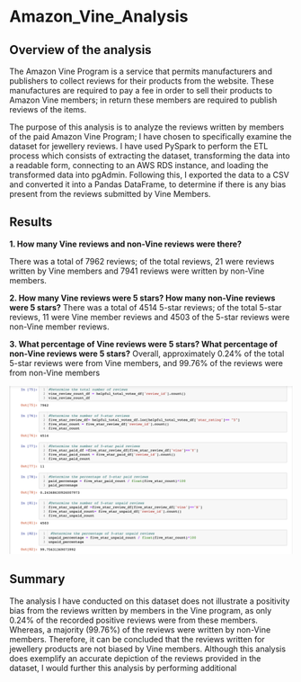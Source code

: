 # Amazon_Vine_Analysis

## Overview of the analysis
The Amazon Vine Program is a service that permits manufacturers and publishers to collect reviews for their products from the website. These manufactures are required to pay a fee in order to sell their products to Amazon Vine members; in return these members are required to publish reviews of the items. 

The purpose of this analysis is to analyze the reviews written by members of the paid Amazon Vine Program; I have chosen to specifically examine the dataset for jewellery reviews. I have used PySpark to perform the ETL process which consists of extracting the dataset, transforming the data into a readable form, connecting to an AWS RDS instance, and loading the transformed data into pgAdmin. Following this, I exported the data to a CSV and converted it into a Pandas DataFrame, to determine if there is any bias present from the reviews submitted by Vine Members. 

## Results 
**1.	How many Vine reviews and non-Vine reviews were there?**

There was a total of 7962 reviews; of the total reviews, 21 were reviews written by Vine members and 7941 reviews were written by non-Vine members.   

**2.	How many Vine reviews were 5 stars? How many non-Vine reviews were 5 stars?**
There was a total of 4514 5-star reviews; of the total 5-star reviews, 11 were Vine member reviews and 4503 of the 5-star reviews were non-Vine member reviews. 

**3.	What percentage of Vine reviews were 5 stars? What percentage of non-Vine reviews were 5 stars?**
Overall, approximately 0.24% of the total 5-star reviews were from Vine members, and 99.76% of the reviews were from non-Vine members 

![code_support:](./Resources/code_support.png)


## Summary
The analysis I have conducted on this dataset does not illustrate a positivity bias from the reviews written by members in the Vine program, as only 0.24% of the recorded positive reviews were from these members. Whereas, a majority (99.76%) of the reviews were written by non-Vine members. Therefore, it can be concluded that the reviews written for jewellery products are not biased by Vine members. Although this analysis does exemplify an accurate depiction of the reviews provided in the dataset, I would further this analysis by performing additional 


